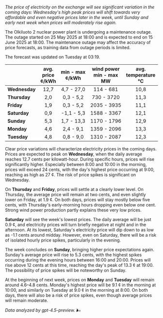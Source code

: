 *The price of electricity on the exchange will see significant variation in the coming days: Wednesday's high peak prices will shift towards very affordable and even negative prices later in the week, until Sunday and early next week when prices will moderately rise again.*

The Olkiluoto 2 nuclear power plant is undergoing a maintenance outage. The outage started on 25 May 2025 at 18:00 and is expected to end on 15 June 2025 at 18:00. The maintenance outage may affect the accuracy of price forecasts, as training data from outage periods is limited.

The forecast was updated on Tuesday at 03:19.

|              | avg.<br>price<br>¢/kWh | min - max<br>¢/kWh | wind power<br>min - max<br>MW | avg.<br>temperature<br>°C |
|:-------------|:----------------------:|:------------------:|:----------------------------:|:--------------------------:|
| **Wednesday**   |          12,7          |    4,7 - 27,0     |         114 - 681            |           10,8             |
| **Thursday**    |           2,0          |    0,3 - 5,2      |         730 - 3720           |           11,3             |
| **Friday**      |           1,9          |    0,3 - 5,2      |        2035 - 3935           |           11,1             |
| **Saturday**    |           0,9          |   -1,1 - 5,3      |        1588 - 3367           |           12,1             |
| **Sunday**      |           5,3          |    1,7 - 13,3     |        1170 - 1796           |           12,9             |
| **Monday**      |           4,6          |    2,4 - 9,1      |        1359 - 2096           |           13,3             |
| **Tuesday**     |           4,8          |    0,8 - 9,0      |        1310 - 2087           |           12,3             |

Clear price variations will characterize electricity prices in the coming days. Prices are expected to peak on **Wednesday**, when the daily average reaches 12.7 cents per kilowatt-hour. During specific hours, prices will rise significantly higher. Especially between 8:00 and 10:00 in the morning, prices will exceed 24 cents, with the day's highest price occurring at 9:00, reaching as high as 27 ¢. The risk of price spikes is significant on Wednesday.

On **Thursday** and **Friday**, prices will settle at a clearly lower level. On Thursday, the average price will remain at two cents, and even slightly lower on Friday, at 1.9 ¢. On both days, prices will stay mostly below five cents, with Thursday's early-morning hours dropping even below one cent. Strong wind power production partly explains these very low prices.

**Saturday** will see the week's lowest prices. The daily average will be just 0.9 ¢, and electricity prices will turn briefly negative at night and in the afternoon. At its lowest, Saturday's electricity price will dip down to as low as -1.1 cents around midday. However, even on Saturday, there will be a risk of isolated hourly price spikes, particularly in the evening.

The week concludes on **Sunday**, bringing higher price expectations again. Sunday's average price will rise to 5.3 cents, with the highest spikes occurring during the evening hours between 16:00 and 20:00. Prices will rise above 12 cents at this time, reaching the day's peak of 13.3 ¢ at 19:00. The possibility of price spikes will be noteworthy on Sunday.

At the beginning of next week, prices on **Monday** and **Tuesday** will remain around 4.6–4.8 cents. Monday's highest price will be 9.1 ¢ in the morning at 10:00, and similarly on Tuesday at 9.0 ¢ in the morning at 8:00. On both days, there will also be a risk of price spikes, even though average prices will remain moderate.

*Data analyzed by gpt-4.5-preview.* 🌬️
